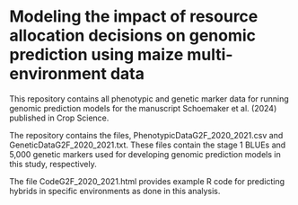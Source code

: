 # Modeling the impact of resource allocation decisions on genomic prediction using maize multi-environment data
This repository contains all phenotypic and genetic marker data for running genomic prediction models for the  manuscript Schoemaker et al. (2024) published in Crop Science.

The repository contains the files, PhenotypicDataG2F_2020_2021.csv and GeneticDataG2F_2020_2021.txt. These files contain the stage 1 BLUEs and 5,000 genetic markers used for developing genomic prediction models in this study, respectively. 

The file CodeG2F_2020_2021.html provides example R code for predicting hybrids in specific environments as done in this analysis.  
